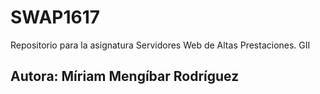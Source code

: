 # SWAP1617
Repositorio para la asignatura Servidores Web de Altas Prestaciones. GII

## Autora: Míriam Mengíbar Rodríguez
